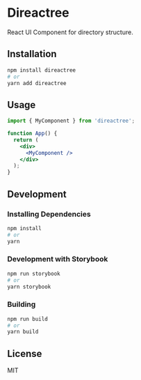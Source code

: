 # Direactree

React UI Component for directory structure.

## Installation

```bash
npm install direactree
# or
yarn add direactree
```

## Usage

```jsx
import { MyComponent } from 'direactree';

function App() {
  return (
    <div>
      <MyComponent />
    </div>
  );
}
```

## Development

### Installing Dependencies

```bash
npm install
# or
yarn
```

### Development with Storybook

```bash
npm run storybook
# or
yarn storybook
```

### Building

```bash
npm run build
# or
yarn build
```

## License

MIT 
